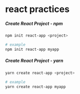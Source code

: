 # react practices

##### Create React Project - npm
```bash
npm init react-app <project>

# example
npm init react-app myapp
```

##### Create React Project - yarn
```bash
yarn create react-app <project>

# example
yarn create react-app myapp
```
